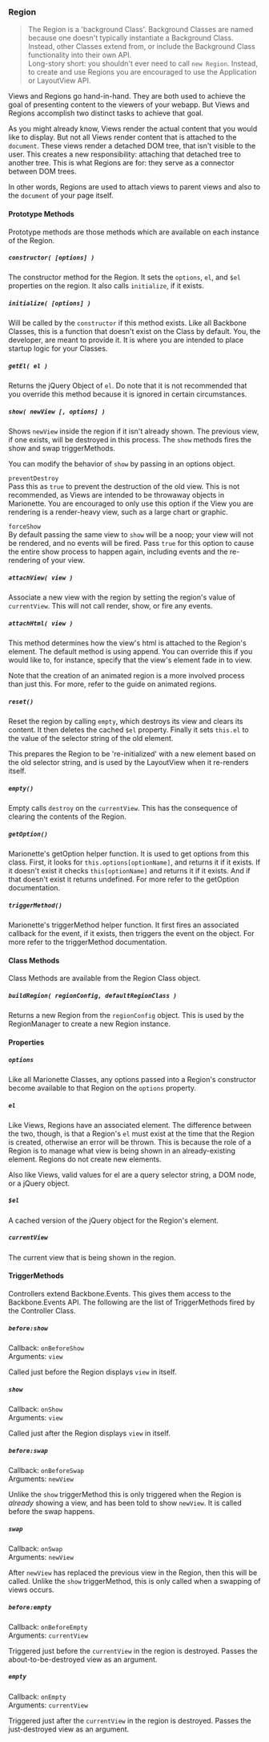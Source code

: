 ### Region

> The Region is a 'background Class'. Background Classes are named because one doesn't typically
instantiate a Background Class. Instead, other Classes extend from, or include the Background
Class functionality into their own API.  
> Long-story short: you shouldn't ever need to call `new Region`. Instead, to create and use Regions you are encouraged to use the Application or LayoutView API.

Views and Regions go hand-in-hand. They are both used to achieve the goal of presenting
content to the viewers of your webapp. But Views and Regions accomplish two distinct tasks to achieve
that goal.

As you might already know, Views render the actual content that you would like to display.
But not all Views render content that is attached to the `document`. These views render a detached DOM
tree, that isn't visible to the user. This creates a new responsibility: attaching that detached tree
to another tree. This is what Regions are for: they serve as a connector between DOM trees.

In other words, Regions are used to attach views to parent views and also to the `document` of your page
itself.

#### Prototype Methods

Prototype methods are those methods which are available on each instance of the Region.

##### `constructor( [options] )`

The constructor method for the Region. It sets the `options`, `el`, and `$el` properties
on the region. It also calls `initialize`, if it exists.

##### `initialize( [options] )`

Will be called by the `constructor` if this method exists. Like all Backbone Classes,
this is a function that doesn't exist on the Class by default. You, the developer, are
meant to provide it. It is where you are intended to place startup logic for your Classes.

##### `getEl( el )`

Returns the jQuery Object of `el`. Do note that it is not recommended that you override
this method because it is ignored in certain circumstances.

##### `show( newView [, options] )`

Shows `newView` inside the region if it isn't already shown. The previous view, if one exists,
will be destroyed in this process. The `show` methods fires the show and swap triggerMethods.

You can modify the behavior of `show` by passing in an options object.

`preventDestroy`  
Pass this as `true` to prevent the destruction of the old view. This is not recommended, as Views
are intended to be throwaway objects in Marionette. You are encouraged to only use this option
if the View you are rendering is a render-heavy view, such as a large chart or graphic.

`forceShow`  
By default passing the same view to `show` will be a noop; your view will not be rendered, and no
events will be fired. Pass `true` for this option to cause the entire show process to happen again,
including events and the re-rendering of your view.

##### `attachView( view )`

Associate a new view with the region by setting the region's value of `currentView`. This will not call render,
show, or fire any events.

##### `attachHtml( view )`

This method determines how the view's html is attached to the Region's element. The default
method is using append. You can override this if you would like to, for instance, specify that
the view's element fade in to view.

Note that the creation of an animated region is a more involved process than just this. For more,
refer to the guide on animated regions.

##### `reset()`

Reset the region by calling `empty`, which destroys its view and clears its content. It then deletes
the cached `$el` property. Finally it sets `this.el` to the value of the selector string of the old
element.

This prepares the Region to be 're-initialized' with a new element based on the old selector
string, and is used by the LayoutView when it re-renders itself.

##### `empty()`

Empty calls `destroy` on the `currentView`. This has the consequence of clearing the contents
of the Region.

##### `getOption()`

Marionette's getOption helper function. It is used to get options from this class. First,
it looks for `this.options[optionName]`, and returns it if it exists. If it doesn't exist it checks
`this[optionName]` and returns it if it exists. And if that doesn't exist it returns undefined. For more
refer to the getOption documentation.

##### `triggerMethod()`

Marionette's triggerMethod helper function. It first fires an associated callback
for the event, if it exists, then triggers the event on the object. For more refer
to the triggerMethod documentation.

#### Class Methods

Class Methods are available from the Region Class object.

##### `buildRegion( regionConfig, defaultRegionClass )`

Returns a new Region from the `regionConfig` object. This is used by the RegionManager to
create a new Region instance.

#### Properties

##### `options`

Like all Marionette Classes, any options passed into a Region's constructor become
available to that Region on the `options` property.

##### `el`

Like Views, Regions have an associated element. The difference between the two, though, is that
a Region's `el` must exist at the time that the Region is created, otherwise an error will be thrown.
This is because the role of a Region is to manage what view is being shown in an already-existing
element. Regions do not create new elements.

Also like Views, valid values for el are a query selector string, a DOM node, or a jQuery object.

##### `$el`

A cached version of the jQuery object for the Region's element.

##### `currentView`

The current view that is being shown in the region.

#### TriggerMethods

Controllers extend Backbone.Events. This gives them access to the Backbone.Events API. The following
are the list of TriggerMethods fired by the Controller Class.

##### `before:show`  
Callback: `onBeforeShow`  
Arguments: `view`  

Called just before the Region displays `view` in itself.

##### `show`  
Callback: `onShow`  
Arguments: `view`

Called just after the Region displays `view` in itself.

##### `before:swap`  
Callback: `onBeforeSwap`  
Arguments: `newView`

Unlike the `show` triggerMethod this is only triggered when the Region is *already* showing a
view, and has been told to show `newView`. It is called before the swap happens.

##### `swap`  
Callback: `onSwap`  
Arguments: `newView`

After `newView` has replaced the previous view in the Region, then this will be called. Unlike the `show` triggerMethod, this is only called when a swapping
of views occurs.

##### `before:empty`  
Callback: `onBeforeEmpty`  
Arguments: `currentView`

Triggered just before the `currentView` in the region is destroyed. Passes the about-to-be-destroyed view as an argument.

##### `empty`  
Callback: `onEmpty`  
Arguments: `currentView`

Triggered just after the `currentView` in the region is destroyed. Passes the just-destroyed view as an argument.
